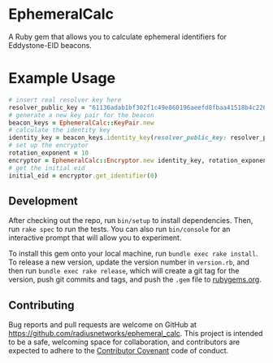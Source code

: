 # EphemeralCalc

A Ruby gem that allows you to calculate ephemeral identifiers for Eddystone-EID beacons.

# Example Usage

```ruby
# insert real resolver key here
resolver_public_key = "61136adab1bf302f1c49e860196aeefd8fbaa41518b4c226372d6cc469c47278"
# generate a new key pair for the beacon
beacon_keys = EphemeralCalc::KeyPair.new
# calculate the identity key
identity_key = beacon_keys.identity_key(resolver_public_key: resolver_public_key)
# set up the encryptor
rotation_exponent = 10
encryptor = EphemeralCalc::Encryptor.new identity_key, rotation_exponent
# get the initial eid
initial_eid = encryptor.get_identifier(0)
```

## Development

After checking out the repo, run `bin/setup` to install dependencies. Then, run `rake spec` to run the tests. You can also run `bin/console` for an interactive prompt that will allow you to experiment.

To install this gem onto your local machine, run `bundle exec rake install`. To release a new version, update the version number in `version.rb`, and then run `bundle exec rake release`, which will create a git tag for the version, push git commits and tags, and push the `.gem` file to [rubygems.org](https://rubygems.org).

## Contributing

Bug reports and pull requests are welcome on GitHub at https://github.com/radiusnetworks/ephemeral_calc. This project is intended to be a safe, welcoming space for collaboration, and contributors are expected to adhere to the [Contributor Covenant](contributor-covenant.org) code of conduct.

